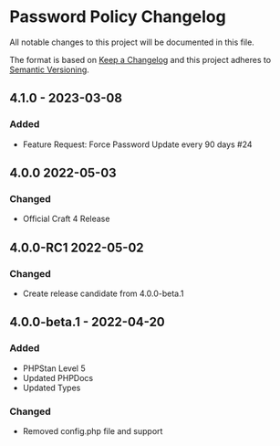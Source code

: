 # Password Policy Changelog

All notable changes to this project will be documented in this file.

The format is based on [Keep a Changelog](http://keepachangelog.com/) and this project adheres to [Semantic Versioning](http://semver.org/).

## 4.1.0 - 2023-03-08
### Added
- Feature Request: Force Password Update every 90 days #24

## 4.0.0 2022-05-03

### Changed
- Official Craft 4 Release

## 4.0.0-RC1 2022-05-02

### Changed
- Create release candidate from 4.0.0-beta.1

## 4.0.0-beta.1 - 2022-04-20

### Added
- PHPStan Level 5
- Updated PHPDocs
- Updated Types

### Changed
- Removed config.php file and support